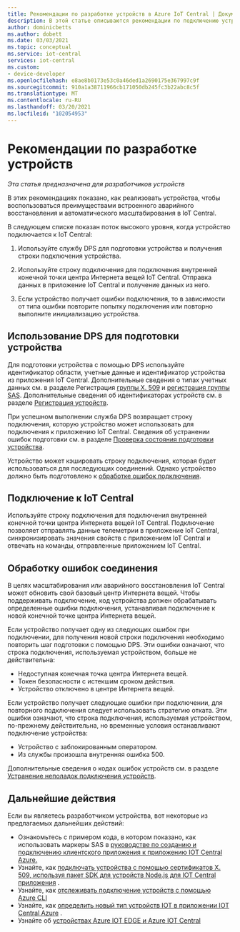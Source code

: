 ```yaml
---
title: Рекомендации по разработке устройств в Azure IoT Central | Документация Майкрософт
description: В этой статье описываются рекомендации по подключению устройств в Azure IoT Central
author: dominicbetts
ms.author: dobett
ms.date: 03/03/2021
ms.topic: conceptual
ms.service: iot-central
services: iot-central
ms.custom:
- device-developer
ms.openlocfilehash: e8ae8b0173e53c0a46ded1a2690175e367997c9f
ms.sourcegitcommit: 910a1a38711966cb171050db245fc3b22abc8c5f
ms.translationtype: MT
ms.contentlocale: ru-RU
ms.lasthandoff: 03/20/2021
ms.locfileid: "102054953"
---
```

# <a name="best-practices-for-device-development"></a>Рекомендации по разработке устройств

*Эта статья предназначена для разработчиков устройств*

В этих рекомендациях показано, как реализовать устройства, чтобы воспользоваться преимуществами встроенного аварийного восстановления и автоматического масштабирования в IoT Central.

В следующем списке показан поток высокого уровня, когда устройство подключается к IoT Central:

1. Используйте службу DPS для подготовки устройства и получения строки подключения устройства.

1. Используйте строку подключения для подключения внутренней конечной точки центра Интернета вещей IoT Central. Отправка данных в приложение IoT Central и получение данных из него.

1. Если устройство получает ошибки подключения, то в зависимости от типа ошибки повторите попытку подключения или повторно выполните инициализацию устройства.

## <a name="use-dps-to-provision-the-device"></a>Использование DPS для подготовки устройства

Для подготовки устройства с помощью DPS используйте идентификатор области, учетные данные и идентификатор устройства из приложения IoT Central. Дополнительные сведения о типах учетных данных см. в разделе Регистрация [группы X. 509](concepts-get-connected.md#x509-group-enrollment) и [регистрация группы SAS](concepts-get-connected.md#sas-group-enrollment). Дополнительные сведения об идентификаторах устройств см. в разделе [Регистрация устройств](concepts-get-connected.md#device-registration).

При успешном выполнении служба DPS возвращает строку подключения, которую устройство может использовать для подключения к приложению IoT Central. Сведения об устранении ошибок подготовки см. в разделе [Проверка состояния подготовки устройства](troubleshoot-connection.md#check-the-provisioning-status-of-your-device).

Устройство может кэшировать строку подключения, которая будет использоваться для последующих соединений. Однако устройство должно быть подготовлено к [обработке ошибок подключения](#handle-connection-failures).

## <a name="connect-to-iot-central"></a>Подключение к IoT Central

Используйте строку подключения для подключения внутренней конечной точки центра Интернета вещей IoT Central. Подключение позволяет отправлять данные телеметрии в приложение IoT Central, синхронизировать значения свойств с приложением IoT Central и отвечать на команды, отправленные приложением IoT Central.

## <a name="handle-connection-failures"></a>Обработку ошибок соединения

В целях масштабирования или аварийного восстановления IoT Central может обновить свой базовый центр Интернета вещей. Чтобы поддерживать подключение, код устройства должен обрабатывать определенные ошибки подключения, устанавливая подключение к новой конечной точке центра Интернета вещей.

Если устройство получает одну из следующих ошибок при подключении, для получения новой строки подключения необходимо повторить шаг подготовки с помощью DPS. Эти ошибки означают, что строка подключения, используемая устройством, больше не действительна:

- Недоступная конечная точка центра Интернета вещей.
- Токен безопасности с истекшим сроком действия.
- Устройство отключено в центре Интернета вещей.

Если устройство получает следующие ошибки при подключении, для повторного подключения следует использовать стратегию отката. Эти ошибки означают, что строка подключения, используемая устройством, по-прежнему действительна, но временные условия останавливают подключение устройства:

- Устройство с заблокированным оператором.
- Из службы произошла внутренняя ошибка 500.

Дополнительные сведения о кодах ошибок устройств см. в разделе [Устранение неполадок подключения устройств](troubleshoot-connection.md).

## <a name="next-steps"></a>Дальнейшие действия

Если вы являетесь разработчиком устройства, вот некоторые из предлагаемых дальнейших действий:

- Ознакомьтесь с примером кода, в котором показано, как использовать маркеры SAS в [руководстве по созданию и подключению клиентского приложения к приложению IOT Central Azure.](tutorial-connect-device.md)
- Узнайте, как [подключать устройства с помощью сертификатов X. 509, используя пакет SDK для устройств Node.js для IOT Central приложения](how-to-connect-devices-x509.md) .
- Узнайте, как [отслеживать подключение устройств с помощью Azure CLI](./howto-monitor-devices-azure-cli.md)
- Узнайте, как [определить новый тип устройств IOT в приложении IOT Central Azure](./howto-set-up-template.md) .
- Узнайте об [устройствах Azure IOT EDGE и Azure IOT Central](./concepts-iot-edge.md)
